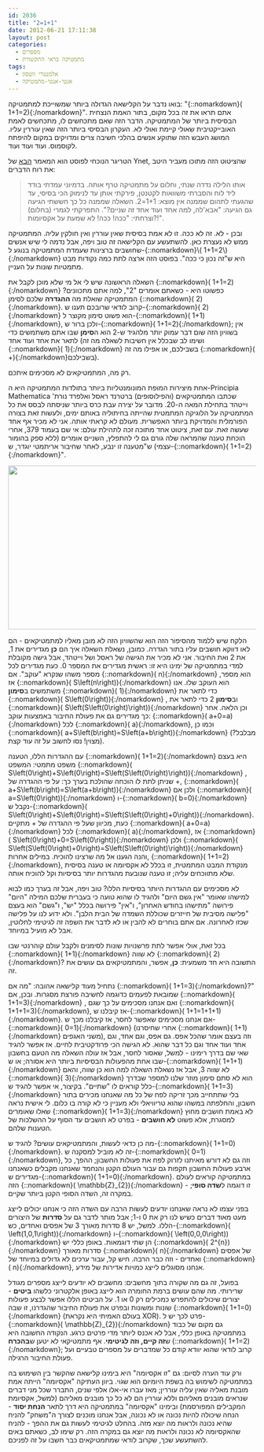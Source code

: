 ```yaml
---
id: 2036
title: "2=1+1"
date: 2012-06-21 17:11:38
layout: post
categories: 
  - מספרים
  - מתמטיקה בראי התקשורת
tags: 
  - אלמנטרי ווטסון
  - אנטי-אנטי-מתמטיקה
---
```

בואו נדבר על הקלישאה הגדולה ביותר שמשוייכת למתמטיקה: "{::nomarkdown}\( 1+1=2\){:/nomarkdown}". אתם תראו את זה בכל מקום, בתור האמת הנצחית הבסיסית ביותר של המתמטיקה. הדבר הזה שאם מתכחשים לו, מתכחשים לאמת האובייקטיבית שאולי קיימת ואולי לא. העקרון הבסיסי ביותר הזה שאין עוררין עליו. המושג העבש הזה שתוקע אנשים בהלכי חשיבה צרים ומדויקים במקום להיפתח לקוסמוס. ועוד ועוד ועוד.

הטריגר הנוכחי לפוסט הוא המאמר <a href="http://www.ynet.co.il/articles/0,7340,L-4243981,00.html">הבא</a> של Ynet, שהציטוט הזה מתוכו מעביר היטב את רוח הדברים:
<blockquote>אותו הלילה נדדה שנתי, וחלום על מתמטיקה טרף אותה. בדמיוני עמדתי בודד ליד לוח והסברתי משוואות לקטנטן, פירקתי אותן עד לנימוק הכי בסיסי, עד שהגעתי לתהום שממנה אין מוצא: 1+1=2. השאלה שממנה כל כך חששתי הגיעה גם הגיעה: "אבא'לה, למה אחד ועוד אחד זה שניים?". התפרקתי לגמרי (בחלום) וצרחתי: "ככה! ככה! לא שמעת על אקסיומות?!".</blockquote>
ובכן - לא. זה לא ככה. זו לא אמת בסיסית שאין עוררין ואין חולקין עליה. המתמטיקה ממש לא נעצרת כאן. להשתעשע עם הקלישאה זה טוב ויפה, אבל נדמה לי שיש אנשים שחושבים ברצינות שעמדת המתמטיקה בנוגע ל-{::nomarkdown}\( 1+1=2\){:/nomarkdown} היא ש"זה נכון כי ככה". בפוסט הזה ארצה לתת כמה נקודות מבט מתמטיות שונות על העניין.

השאלה הראשונה שיש לי אל מי שלא מוכן לקבל את {::nomarkdown}\( 1+1=2\){:/nomarkdown} כפשוטו היא - כשאתם אומרים "2", למה אתם מתכוונים? המתמטיקה שואלת מה <strong>ההגדרה</strong> שלכם לסימן {::nomarkdown}\( 2\){:/nomarkdown}. קרוב לודאי שרובכם תענו ש-{::nomarkdown}\( 2\){:/nomarkdown} הוא פשוט סימון מקוצר ל-{::nomarkdown}\( 1+1\){:/nomarkdown}, ולכן ברור ש-{::nomarkdown}\( 1+1=2\){:/nomarkdown}; אין בשוויון הזה שום דבר עמוק יותר מלהגיד ש-2 הוא ה<strong>סימן</strong> שבו אתם משתמשים כדי לתאר את אחד ועוד אחד (ושימו לב שבכלל אין חשיבות לשאלה מה זה {::nomarkdown}\( 1\){:/nomarkdown} בשבילכם, או אפילו מה זה {::nomarkdown}\( +\){:/nomarkdown}בשבילכם).

רק מה, המתמטיקאים לא מסכימים איתכם.

אחת מיצירות המופת המונומנטליות ביותר בתולדות המתמטיקה היא ה-Principia Mathematica שכתבו המתמטיקאים (והפילוסופים) ברטרנד ראסל ואלפרד נורת' וייטהד בתחילת המאה ה-20. מדובר על יצירה עבת כרס ביותר שניסתה לבסס את כל המתמטיקה על הלוגיקה המתמטית שהייתה בחיתוליה באותם ימים, ולעשות זאת בצורה הפורמלית והמדויקת ביותר האפשרית. מעולם לא קראתי אותה. אני לא מכיר אף אחד שעשה זאת. עם זאת, ציטוט אחד מתוכה זכה לתהילת עולם: אי שם בעמוד 379, אחרי הוכחת טענה שהמראה שלה גורם גם לי להתפלץ, השניים אומרים (ללא ספק בהומור עצמי) ש"מטענה זו ינבע, לאחר שחיבור אריתמטי יוגדר, ש-{::nomarkdown}\( 1+1=2\){:/nomarkdown}".

<strong><a href="http://www.gadial.net/wp-content/uploads/2012/06/principa.png"><img class="alignnone size-full wp-image-2038" title="principa" src="http://www.gadial.net/wp-content/uploads/2012/06/principa.png" alt="" width="800" height="333" /></a>
</strong>

הלקח שיש ללמוד מהסיפור הזה הוא שהשוויון הזה לא מובן מאליו למתמטיקאים - הם לאו דווקא חושבים עליו בתור הגדרה. כמובן, נשאלת השאלה איך הם <strong>כן</strong> מגדירים את 1, את 2 ואת החיבור. אני לא מכיר את הגישה של ראסל ושל וייטהד, אבל גישה מקובלת למדי במתמטיקה של ימינו היא זו: ראשית מגדירים את המספר 0. כעת מגדירים לכל מספר משהו שנקרא "עוקב". אם {::nomarkdown}\( n\){:/nomarkdown} הוא מספר, אז {::nomarkdown}\( S\left(n\right)\){:/nomarkdown} הוא העוקב שלו. אנו משתמשים ב<strong>סימון</strong> {::nomarkdown}\( 1\){:/nomarkdown} כדי לתאר את {::nomarkdown}\( S\left(0\right)\){:/nomarkdown} , וב<strong>סימון</strong> 2 כדי לתאר את {::nomarkdown}\( S\left(S\left(0\right)\right)\){:/nomarkdown} וכן הלאה. אחר כך מגדירים גם את פעולת החיבור באמצעות עוקב: {::nomarkdown}\( a+0=a\){:/nomarkdown} לכל {::nomarkdown}\( a\){:/nomarkdown}, וכמו כן {::nomarkdown}\( a+S\left(b\right)=S\left(a+b\right)\){:/nomarkdown} (מבלבל? מצוין! נסו לחשוב על זה עוד קצת).

עם ההגדרות הללו, הטענה {::nomarkdown}\( 1+1=2\){:/nomarkdown} היא בעצם משפט מתמטי: המשפט {::nomarkdown}\( S\left(0\right)+S\left(0\right)=S\left(S\left(0\right)\right)\){:/nomarkdown} , שניתן לתת לו הוכחה שהולכת בערך כך: על פי ההגדרה של +, {::nomarkdown}\( a+S\left(b\right)=S\left(a+b\right)\){:/nomarkdown} ולכן אם {::nomarkdown}\( a=S\left(0\right)\){:/nomarkdown} ו-{::nomarkdown}\( b=0\){:/nomarkdown} נקבל ש-{::nomarkdown}\( S\left(0\right)+S\left(0\right)=S\left(S\left(0\right)+0\right)\){:/nomarkdown}. כעת, מכיוון שעל פי ההגדרה של + מתקיים {::nomarkdown}\( a+0=a\){:/nomarkdown} לכל {::nomarkdown}\( a\){:/nomarkdown}, אז {::nomarkdown}\( S\left(0\right)+0=S\left(0\right)\){:/nomarkdown} ולכן {::nomarkdown}\( S\left(S\left(0\right)+0\right)=S\left(S\left(0\right)\right)\){:/nomarkdown} והנה הגענו אל מה שרצינו להוכיח. במילים אחרות, {::nomarkdown}\( 1+1=2\){:/nomarkdown}, מנקודת המבט המתמטית, זו בכלל לא אקסיומה או טענה בסיסית שלא מתווכחים עליה; זו טענה שנובעת מהגדרות יותר בסיסיות וקל להוכיח אותה.

לא מסכימים עם ההגדרות היותר בסיסיות הללו? טוב ויפה, אבל זה בערך כמו לבוא למישהו שאומר "אין גשם היום" ולהגיד לו שהוא טועה כי בעברית שלכם המילה "היום" פירושה "מתישהו בחודש האחרון", ו"אין" פירושה בכלל "יש", ו"גשם" הוא בעצם "פלישה מסיבית של חייזרים שכוללת השמדה של הבית הלבן". ולא ידוע לנו על פלישה שכזו לאחרונה. אם אתם בוחרים לא להבין או לא לדבר את השפה זה לגיטימי לחלוטין, אבל לא מועיל במיוחד.

בכל זאת, אולי אפשר לתת פרשנויות שונות לסימנים ולקבל עולם קוהרנטי שבו {::nomarkdown}\( 1+1\){:/nomarkdown} לא שווה {::nomarkdown}\( 2\){:/nomarkdown}? התשובה היא חד משמעית: <strong>כן</strong>, אפשר, והמתמטיקאים גם עושים את זה.

נתחיל מעוד קלישאה אהובה: "מה אם {::nomarkdown}\( 1+1=3\){:/nomarkdown}?" שמובאת לפעמים כדוגמה לחשיבה פורצת מסגרות. ובכן, אם {::nomarkdown}\( 1+1=3\){:/nomarkdown} , ואם אנחנו מסכימים על כך שגם {::nomarkdown}\( 1+1+1=3\){:/nomarkdown}, אז קיבלנו ש-{::nomarkdown}\( 1+1=1+1+1\){:/nomarkdown}. אם אנחנו מסכימים שאפשר לחסר, אז קיבלנו מכך ש-{::nomarkdown}\( 0=1\){:/nomarkdown} (אחרי שחיסרנו {::nomarkdown}\( 1+1\){:/nomarkdown} משני האגפים), וזה בעצם אומר שהכל אפס. גם אפס, וגם אחד, וגם אחד ועוד אחד וגם כל דבר שהוא. לא הגישה הכי פרודקטיבית לחיים. אז אפשר להגיד שאי שם בדרך רימינו - למשל, שאסור לחסר, אבל אז עולה השאלה מה הטעם בחשבון שבו אחת מהפעולות הבסיסיות ביותר היא אסורה; או ש-{::nomarkdown}\( 1+1+1\){:/nomarkdown} לא שווה 3, אבל אז נשאלת השאלה למה הוא כן שווה, והאם {::nomarkdown}\( 3\){:/nomarkdown} הוא לא סתם סימון מוזר שלנו למספר שבדרך כלל קוראים לו "שתיים". בקיצור, אי אפשר להגיד ש-{::nomarkdown}\( 1+1=3\){:/nomarkdown} בלי שתתחייב מכך זריקה לפח של כל מה שאנחנו מכירים בתור חשבון, והחלפתה במשהו שהוא טריוויאלי ולא מעניין כי לא קורה בו כלום. לי אישית נראה שאלו שאומרים {::nomarkdown}\( 1+1=3\){:/nomarkdown} לא באמת חושבים מחוץ למסגרת, אלא פשוט <strong>לא חושבים</strong> - בפרט לא חושבים עד הסוף על ההשלכות של הטענות שלהם.

מה כן כדאי לעשות, והמתמטיקאים עושים? להגיד ש-{::nomarkdown}\( 1+1=0\){:/nomarkdown}. זה לא מוביל למסקנה ש-{::nomarkdown}\( 0=1\){:/nomarkdown}, וזה גם לא דורש מאיתנו לזרוק לפח את פעולות החשבון; ההפך, כל ארבע פעולות החשבון תקפות גם עבור העולם הקטן והנחמד שאנחנו מקבלים כשאנחנו מגדירים ש-{::nomarkdown}\( 1+1=0\){:/nomarkdown}. במתמטיקה קוראים לעולם הזה {::nomarkdown}\( \mathbb{Z}_{2}\){:/nomarkdown} - זו דוגמה ל<strong>שדה סופי</strong>; במקרה זה, השדה הסופי הקטן ביותר שקיים.

בפני עצמו לא נראה שאנחנו יודעים לעשות הרבה עם השדה הזה כי אנחנו יכולים לייצג מעט מאוד דברים כשיש לנו רק את 0 ו-1; אבל מותר לדבר גם על <strong>סדרות</strong> של היצורים הללו. למשל, יש 8 סדרות מאורך 3 של אפסים ואחדים, כש-{::nomarkdown}\( \left(1,0,1\right)\){:/nomarkdown} ו-{::nomarkdown}\( \left(0,0,0\right)\){:/nomarkdown} הן שתי דוגמאות. באופן כללי יש {::nomarkdown}\( 2^{n}\){:/nomarkdown} סדרות מאורך {::nomarkdown}\( n\){:/nomarkdown} של אפסים ואחדים - וזה כבר הרבה. חיש קל, עבור ערכים לא גדולים במיוחד של {::nomarkdown}\( n\){:/nomarkdown}, אנחנו מסוגלים לייצג כמויות אדירות של מידע.

בפועל, זה גם מה שקורה בתוך מחשבים: מחשבים לא יודעים לייצג מספרים מגודל שרירותי. מה שהם עושים ברמת החומרה הוא לייצג באופן אלקטרוני כלשהו <strong>ביטים</strong> - יצורים שיכולים להתפרש כמכילים רק 0 או 1. על הביטים הללו אפשר לבצע פעולות שונות ומשונות ובפרט את פעולת החיבור שהגדרנו, זו שבה {::nomarkdown}\( 1+1=0\){:/nomarkdown} (בעולם האמיתי היא נקראת XOR). פרט לכך יש ל-{::nomarkdown}\( \mathbb{Z}_{2}\){:/nomarkdown} גם מקום של כבוד במתמטיקה באופן כללי, אבל לא אכנס ליותר מדי פרטים כרגע. הנקודה החשובה היא ש<strong>זה קיים, וזה לגיטימי</strong>. אף מתמטיקאי לא יטען ש<strong>בהכרח </strong>{::nomarkdown}\( 1+1=2\){:/nomarkdown}; קרוב לודאי שהוא יוודא קודם כל שמדברים על מספרים טבעיים ועל פעולת החיבור הרגילה.

ורק עוד הערה לסיום: גם "זו אקסיומה" היא בימינו קלישאה שהקשר בין השימוש בה במתמטיקה לשימוש בה בשפת היומיום הוא שגוי. ביוון העתיקה "אקסיומה" הייתה אמת מובנת מאליה שאין עליה עוררין; מאז עברו אי-אלו אלפי שנים, התברר שכל מני דברים שנראים מובנים מאליהם וללא עוררין הם לא כל כך מובנים מאליהם (למשל, אקסיומת המקבילים המפורסמת) ובימינו "אקסיומה" במתמטיקה היא דרך לתאר <strong>הנחת יסוד</strong> - הנחה שיכולה להיות נכונה או לא נכונה, אבל אנחנו מוכנים לצורך ה"משחק" להניח שהיא נכונה ולראות מה יוצא מזה. בהחלט לגיטימי לעשות גם את ההפך - להניח שהאקסיומה לא נכונה ולראות מה יוצא גם במקרה הזה. רק שימו לב, כשאתם באים להשתעשע שכך, שקרוב לודאי שמתמטיקאים כבר חשבו על זה לפניכם.
